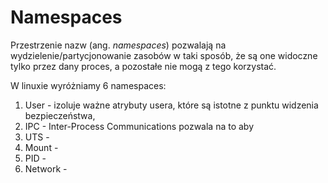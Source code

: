 # Namespaces

Przestrzenie nazw (ang. *namespaces*) pozwalają na wydzielenie/partycjonowanie zasobów w taki sposób, że są one widoczne tylko przez dany proces, a pozostałe nie mogą z tego korzystać.

W linuxie wyróżniamy 6 namespaces: 
1. User - izoluje ważne atrybuty usera, które są istotne z punktu widzenia bezpieczeństwa,
2. IPC - Inter-Process Communications pozwala na to aby 
3. UTS - 
4. Mount -  
5. PID - 
6. Network -  